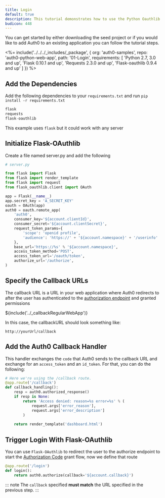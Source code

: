 ```yaml
---
title: Login
default: true
description: This tutorial demonstrates how to use the Python Oauthlib to add authentication and authorization to your web app
budicon: 448
---
```


You can get started by either downloading the seed project or if you would like to add Auth0 to an existing application 
you can follow the tutorial steps.

<%= include('../../../_includes/_package', {
  org: 'auth0-samples',
  repo: 'auth0-python-web-app',
  path: '01-Login',
  requirements: [
    'Python 2.7, 3.0 and up',
    'Flask 0.10.1 and up',
    'Requests 2.3.0 and up',
    'Flask-oauthlib 0.9.4 and up'
  ]
}) %>


## Add the Dependencies

Add the following dependencies to your `requirements.txt` and run `pip install -r requirements.txt`

```js
flask
requests
flask-oauthlib
```

This example uses `flask` but it could work with any server


## Initialize Flask-OAuthlib

Create a file named server.py and add the following

```python
# server.py

from flask import Flask
from flask import render_template
from flask import request
from flask_oauthlib.client import OAuth

app = Flask(__name__)
app.secret_key = 'A_SECRET_KEY'
oauth = OAuth(app)
auth0 = oauth.remote_app(
    'auth0',
    consumer_key='${account.clientId}',
    consumer_secret='${account.clientSecret}',
    request_token_params={
        'scope': 'openid profile',
        'audience': 'https://' + '${account.namespace}' + '/userinfo'
    },
    base_url='https://%s' % '${account.namespace}',
    access_token_method='POST',
    access_token_url='/oauth/token',
    authorize_url='/authorize',
)
```

## Specify the Callback URLs

The callback URL is a URL in your web application where Auth0 redirects to after the user has authenticated 
to the [authorization endpoint](/protocols/oauth2#authorization-endpoint) and granted permissions

${include('../_callbackRegularWebApp')}

In this case, the callbackURL should look something like:

```text
http://yourUrl/callback
```

## Add the Auth0 Callback Handler

This handler exchanges the `code` that Auth0 sends to the callback URL and exchange for an `access_token` 
and an `id_token`. For that, you can do the following:

```python
# Here we're using the /callback route.
@app.route('/callback')
def callback_handling():
    resp = auth0.authorized_response()
    if resp is None:
        return 'Access denied: reason=%s error=%s' % (
            request.args['error_reason'],
            request.args['error_description']
        )
    
    return render_template('dashboard.html')
```

## Trigger Login With Flask-OAuthlib

You can use `Flask-OAuthlib` to redirect the user to the authorize endpoint 
to start the [Authorization Code](/api-auth/grant/authorization-code) grant flow, now we define that route

```python
@app.route('/login')
def login():
    return auth0.authorize(callback='${account.callback}')
```

::: note
The `callback` specified **must match** the URL specified in the previous step.
:::